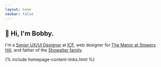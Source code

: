```yaml
---
layout: home
navbar: false
---
```


## 👋 Hi, I'm Bobby.

I'm a [Senior UX/UI Designer](/what-i-do/) at [ICF](/portfolio/#icf), web
designer for [The Manor at Stowers Hill](/portfolio/#the-manor-at-stowers-hill),
and father of the [Showalter family](/portfolio/#showalter-family-website).

{% include homepage-content-links.html %}
